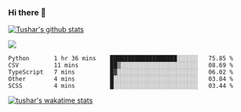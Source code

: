### Hi there 👋
[![Tushar's github stats](https://github-readme-stats.vercel.app/api?username=tushar2407)](https://github.com/tushar2407/github-readme-stats)

<!-- <img align="center" src="https://github-readme-stats.vercel.app/api/?username=tushar2407&show_icons=true&theme=dark" /> -->
<img align="center" src="https://github-readme-stats.vercel.app/api/top-langs/?username=tushar2407&theme=tokyonight" />

<!--START_SECTION:waka-->
```text
Python       1 hr 36 mins    ███████████████████░░░░░░   75.85 % 
CSV          11 mins         ██▒░░░░░░░░░░░░░░░░░░░░░░   08.69 % 
TypeScript   7 mins          █▓░░░░░░░░░░░░░░░░░░░░░░░   06.02 % 
Other        4 mins          █░░░░░░░░░░░░░░░░░░░░░░░░   03.84 % 
SCSS         4 mins          █░░░░░░░░░░░░░░░░░░░░░░░░   03.44 % 
```
<!--END_SECTION:waka-->

[![tushar's wakatime stats](https://github-readme-stats.vercel.app/api/wakatime?username=tushar2407)](https://github.com/tushar2407/github-readme-stats)


<!--
**tushar2407/tushar2407** is a ✨ _special_ ✨ repository because its `README.md` (this file) appears on your GitHub profile.

Here are some ideas to get you started:

- 🔭 I’m currently working on ...
- 🌱 I’m currently learning ...
- 👯 I’m looking to collaborate on ...
- 🤔 I’m looking for help with ...
- 💬 Ask me about ...
- 📫 How to reach me: ...
- 😄 Pronouns: ...
- ⚡ Fun fact: ...
-->

